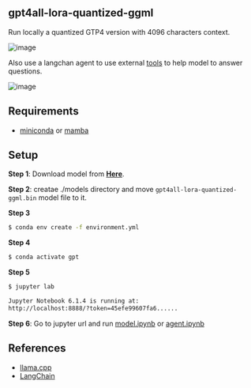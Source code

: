 

## gpt4all-lora-quantized-ggml

Run locally a quantized GTP4 version with 4096 characters context.

![image](https://user-images.githubusercontent.com/962480/232647090-76b4e64d-f122-4ff4-b0ff-fc024622d619.png)

Also use a langchan agent to use external [tools](https://python.langchain.com/en/latest/modules/agents/tools.html) to help model to answer questions.

![image](https://user-images.githubusercontent.com/962480/233798938-cba77959-6703-45a5-aa9a-4f8a91f20a9f.png)

## Requirements

* [miniconda](https://docs.conda.io/en/latest/miniconda.html) or [mamba](https://github.com/mamba-org/mamba)

## Setup

**Step 1**: Download model from **[Here](https://the-eye.eu/public/AI/models/nomic-ai/gpt4all/gpt4all-lora-quantized-ggml.bin)**.

**Step 2**: creatae ./models directory and move `gpt4all-lora-quantized-ggml.bin` model file to it. 


**Step 3**

```bash
$ conda env create -f environment.yml
```

**Step 4**

```bash
$ conda activate gpt
```

**Step 5** 

```bash
$ jupyter lab

Jupyter Notebook 6.1.4 is running at:
http://localhost:8888/?token=45efe99607fa6......
```

**Step 6**: Go to jupyter url and run [model.ipynb](https://github.com/adrianmarino/gpt4-quantized/blob/master/model.ipynb) or [agent.ipynb](https://github.com/adrianmarino/gpt4-quantized/blob/master/agent.ipynb)


## References

* [llama.cpp](https://github.com/ggerganov/llama.cpp)
* [LangChain](https://python.langchain.com/en/latest/index.html)

